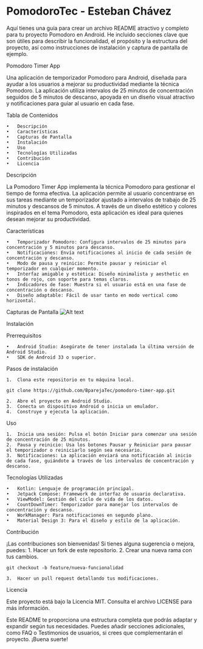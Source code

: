 # PomodoroTec - Esteban Chávez
Aquí tienes una guía para crear un archivo README atractivo y completo para tu proyecto Pomodoro en Android. He incluido secciones clave que son útiles para describir la funcionalidad, el propósito y la estructura del proyecto, así como instrucciones de instalación y captura de pantalla de ejemplo.

Pomodoro Timer App

Una aplicación de temporizador Pomodoro para Android, diseñada para ayudar a los usuarios a mejorar su productividad mediante la técnica Pomodoro. La aplicación utiliza intervalos de 25 minutos de concentración seguidos de 5 minutos de descanso, apoyada en un diseño visual atractivo y notificaciones para guiar al usuario en cada fase.

Tabla de Contenidos

	•	Descripción
	•	Características
	•	Capturas de Pantalla
	•	Instalación
	•	Uso
	•	Tecnologías Utilizadas
	•	Contribución
	•	Licencia

Descripción

La Pomodoro Timer App implementa la técnica Pomodoro para gestionar el tiempo de forma efectiva. La aplicación permite al usuario concentrarse en sus tareas mediante un temporizador ajustado a intervalos de trabajo de 25 minutos y descansos de 5 minutos. A través de un diseño estético y colores inspirados en el tema Pomodoro, esta aplicación es ideal para quienes desean mejorar su productividad.

Características

	•	Temporizador Pomodoro: Configura intervalos de 25 minutos para concentración y 5 minutos para descanso.
	•	Notificaciones: Envía notificaciones al inicio de cada sesión de concentración y descanso.
	•	Modo de pausa y reinicio: Permite pausar y reiniciar el temporizador en cualquier momento.
	•	Interfaz amigable y estética: Diseño minimalista y aesthetic en tonos de rojo, con soporte para temas claros.
	•	Indicadores de fase: Muestra si el usuario está en una fase de concentración o descanso.
	•	Diseño adaptable: Fácil de usar tanto en modo vertical como horizontal.

Capturas de Pantalla
![Alt text](https://drive.google.com/file/d/1MelrUQK4J03z1Nk-mYaBZHECskBOfGJI/view?usp=sharing)	

Instalación

Prerrequisitos

	•	Android Studio: Asegúrate de tener instalada la última versión de Android Studio.
	•	SDK de Android 33 o superior.

Pasos de instalación

	1.	Clona este repositorio en tu máquina local.
 
```
git clone https://github.com/BparejaTec/pomodoro-timer-app.git
```

	2.	Abre el proyecto en Android Studio.
	3.	Conecta un dispositivo Android o inicia un emulador.
	4.	Construye y ejecuta la aplicación.

Uso

	1.	Inicia una sesión: Pulsa el botón Iniciar para comenzar una sesión de concentración de 25 minutos.
	2.	Pausa y reinicio: Usa los botones Pausar y Reiniciar para pausar el temporizador o reiniciarlo según sea necesario.
	3.	Notificaciones: La aplicación enviará una notificación al inicio de cada fase, guiándote a través de los intervalos de concentración y descanso.

Tecnologías Utilizadas

	•	Kotlin: Lenguaje de programación principal.
	•	Jetpack Compose: Framework de interfaz de usuario declarativa.
	•	ViewModel: Gestión del ciclo de vida de los datos.
	•	CountDownTimer: Temporizador para manejar los intervalos de concentración y descanso.
	•	WorkManager: Para notificaciones en segundo plano.
	•	Material Design 3: Para el diseño y estilo de la aplicación.

Contribución

¡Las contribuciones son bienvenidas! Si tienes alguna sugerencia o mejora, puedes:
	1.	Hacer un fork de este repositorio.
	2.	Crear una nueva rama con tus cambios.
```
git checkout -b feature/nueva-funcionalidad
```

	3.	Hacer un pull request detallando tus modificaciones.

Licencia

Este proyecto está bajo la Licencia MIT. Consulta el archivo LICENSE para más información.

Este README te proporciona una estructura completa que podrás adaptar y expandir según tus necesidades. Puedes añadir secciones adicionales, como FAQ o Testimonios de usuarios, si crees que complementarán el proyecto. ¡Buena suerte!

